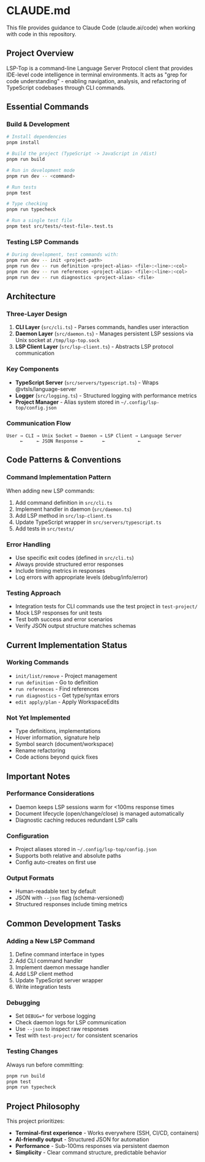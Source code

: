 # CLAUDE.md

This file provides guidance to Claude Code (claude.ai/code) when working with code in this repository.

## Project Overview

LSP-Top is a command-line Language Server Protocol client that provides IDE-level code intelligence in terminal environments. It acts as "grep for code understanding" - enabling navigation, analysis, and refactoring of TypeScript codebases through CLI commands.

## Essential Commands

### Build & Development
```bash
# Install dependencies
pnpm install

# Build the project (TypeScript -> JavaScript in /dist)
pnpm run build

# Run in development mode
pnpm run dev -- <command>

# Run tests
pnpm test

# Type checking
pnpm run typecheck

# Run a single test file
pnpm test src/tests/<test-file>.test.ts
```

### Testing LSP Commands
```bash
# During development, test commands with:
pnpm run dev -- init <project-path>
pnpm run dev -- run definition <project-alias> <file>:<line>:<col>
pnpm run dev -- run references <project-alias> <file>:<line>:<col>
pnpm run dev -- run diagnostics <project-alias> <file>
```

## Architecture

### Three-Layer Design
1. **CLI Layer** (`src/cli.ts`) - Parses commands, handles user interaction
2. **Daemon Layer** (`src/daemon.ts`) - Manages persistent LSP sessions via Unix socket at `/tmp/lsp-top.sock`
3. **LSP Client Layer** (`src/lsp-client.ts`) - Abstracts LSP protocol communication

### Key Components
- **TypeScript Server** (`src/servers/typescript.ts`) - Wraps @vtsls/language-server
- **Logger** (`src/logging.ts`) - Structured logging with performance metrics
- **Project Manager** - Alias system stored in `~/.config/lsp-top/config.json`

### Communication Flow
```
User → CLI → Unix Socket → Daemon → LSP Client → Language Server
     ←     ← JSON Response ←       ←            ←
```

## Code Patterns & Conventions

### Command Implementation Pattern
When adding new LSP commands:
1. Add command definition in `src/cli.ts`
2. Implement handler in daemon (`src/daemon.ts`)
3. Add LSP method in `src/lsp-client.ts`
4. Update TypeScript wrapper in `src/servers/typescript.ts`
5. Add tests in `src/tests/`

### Error Handling
- Use specific exit codes (defined in `src/cli.ts`)
- Always provide structured error responses
- Include timing metrics in responses
- Log errors with appropriate levels (debug/info/error)

### Testing Approach
- Integration tests for CLI commands use the test project in `test-project/`
- Mock LSP responses for unit tests
- Test both success and error scenarios
- Verify JSON output structure matches schemas

## Current Implementation Status

### Working Commands
- `init/list/remove` - Project management
- `run definition` - Go to definition
- `run references` - Find references  
- `run diagnostics` - Get type/syntax errors
- `edit apply/plan` - Apply WorkspaceEdits

### Not Yet Implemented
- Type definitions, implementations
- Hover information, signature help
- Symbol search (document/workspace)
- Rename refactoring
- Code actions beyond quick fixes

## Important Notes

### Performance Considerations
- Daemon keeps LSP sessions warm for <100ms response times
- Document lifecycle (open/change/close) is managed automatically
- Diagnostic caching reduces redundant LSP calls

### Configuration
- Project aliases stored in `~/.config/lsp-top/config.json`
- Supports both relative and absolute paths
- Config auto-creates on first use

### Output Formats
- Human-readable text by default
- JSON with `--json` flag (schema-versioned)
- Structured responses include timing metrics

## Common Development Tasks

### Adding a New LSP Command
1. Define command interface in types
2. Add CLI command handler
3. Implement daemon message handler
4. Add LSP client method
5. Update TypeScript server wrapper
6. Write integration tests

### Debugging
- Set `DEBUG=*` for verbose logging
- Check daemon logs for LSP communication
- Use `--json` to inspect raw responses
- Test with `test-project/` for consistent scenarios

### Testing Changes
Always run before committing:
```bash
pnpm run build
pnpm test
pnpm run typecheck
```

## Project Philosophy

This project prioritizes:
- **Terminal-first experience** - Works everywhere (SSH, CI/CD, containers)
- **AI-friendly output** - Structured JSON for automation
- **Performance** - Sub-100ms responses via persistent daemon
- **Simplicity** - Clear command structure, predictable behavior